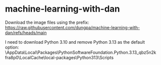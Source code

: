 # machine-learning-with-dan

Download the image files using the prefix: https://raw.githubusercontent.com/dungpa/machine-learning-with-dan/refs/heads/main

I need to download Python 3.10 and remove Python 3.13 as the default option:
<UserName>\AppData\Local\Packages\PythonSoftwareFoundation.Python.3.13_qbz5n2kfra8p0\LocalCache\local-packages\Python313\Scripts